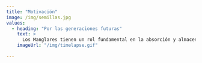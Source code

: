 ```yaml
---
title: "Motivación"
image: /img/semillas.jpg
values:
  - heading: "Por las generaciones futuras"
    text: >
      Los Manglares tienen un rol fundamental en la absorción y almacenamiento de carbono, más que otros tipos de bosques, por esto es tan importante generar conciencia sobre nuestro Manglar de Puntarenas, pues en las últimas décadas ha perdido parte importante de su área.
    imageUrl: "/img/timelapse.gif"
  
---
```

